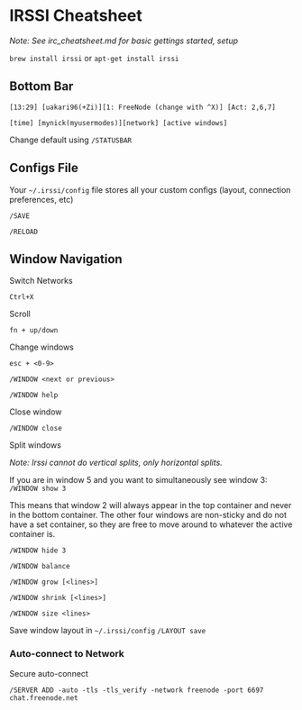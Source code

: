 # IRSSI Cheatsheet

*Note: See irc_cheatsheet.md for basic gettings started, setup*

`brew install irssi` or `apt-get install irssi`

## Bottom Bar

`[13:29] [uakari96(+Zi)][1: FreeNode (change with ^X)] [Act: 2,6,7]`

`[time] [mynick(myusermodes)][network] [active windows]`

Change default using `/STATUSBAR`

## Configs File

Your `~/.irssi/config` file stores all your custom configs (layout, connection preferences, etc)

`/SAVE`

`/RELOAD`

## Window Navigation

Switch Networks

`Ctrl+X`

Scroll

 `fn + up/down`

Change windows

`esc + <0-9>`

`/WINDOW <next or previous>`

`/WINDOW help`

Close window

`/WINDOW close`

Split windows

*Note: Irssi cannot do vertical splits, only horizontal splits.*

If you are in window 5 and you want to simultaneously see window 3:
`/WINDOW show 3`

This means that window 2 will always appear in the top container and never in the bottom container. The other four windows are non-sticky and do not have a set container, so they are free to move around to whatever the active container is.

`/WINDOW hide 3`

`/WINDOW balance`

`/WINDOW grow [<lines>]`

`/WINDOW shrink [<lines>]`

`/WINDOW size <lines>`

Save window layout in `~/.irssi/config`
`/LAYOUT save`

### Auto-connect to Network

Secure auto-connect

`/SERVER ADD -auto -tls -tls_verify -network freenode -port 6697 chat.freenode.net`
